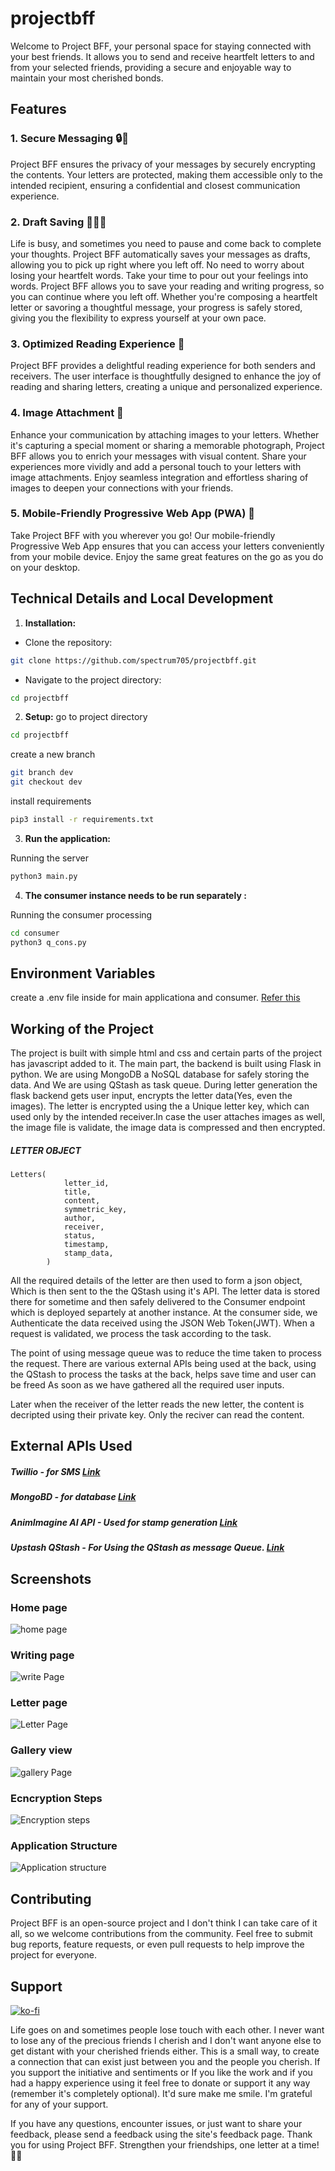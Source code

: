 # projectbff

Welcome to Project BFF, your personal space for staying connected with your best friends. It allows you to send and receive heartfelt letters to and from your selected friends, providing a secure and enjoyable way to maintain your most cherished bonds.


## Features

### 1. Secure Messaging 🔒🔑

Project BFF ensures the privacy of your messages by securely encrypting the contents. Your letters are protected, making them accessible only to the intended recipient, ensuring a confidential and closest communication experience. 

### 2. Draft Saving  🧙🏽‍♂️

Life is busy, and sometimes you need to pause and come back to complete your thoughts. Project BFF automatically saves your messages as drafts, allowing you to pick up right where you left off. No need to worry about losing your heartfelt words. Take your time to pour out your feelings into words. Project BFF allows you to save your reading and writing progress, so you can continue where you left off. Whether you're composing a heartfelt letter or savoring a thoughtful message, your progress is safely stored, giving you the flexibility to express yourself at your own pace.

### 3. Optimized Reading Experience 📃

Project BFF provides a delightful reading experience for both senders and receivers. The user interface is thoughtfully designed to enhance the joy of reading and sharing letters, creating a unique and personalized experience.

### 4. Image Attachment 📸

Enhance your communication by attaching images to your letters. Whether it's capturing a special moment or sharing a memorable photograph, Project BFF allows you to enrich your messages with visual content. Share your experiences more vividly and add a personal touch to your letters with image attachments. Enjoy seamless integration and effortless sharing of images to deepen your connections with your friends.

### 5. Mobile-Friendly Progressive Web App (PWA) 📱

Take Project BFF with you wherever you go! Our mobile-friendly Progressive Web App ensures that you can access your letters conveniently from your mobile device. Enjoy the same great features on the go as you do on your desktop.



## Technical Details  and Local Development
1. **Installation:**

- Clone the repository: 
```bash 
git clone https://github.com/spectrum705/projectbff.git
```
- Navigate to the project directory: 
```bash
cd projectbff
```  
2. **Setup:**
go to project directory
```bash
cd projectbff
```

create a new branch 
```bash 
git branch dev
git checkout dev
```

install requirements
```bash
pip3 install -r requirements.txt 
```


3. **Run the application:**

Running the server
```bash
python3 main.py
```



4. **The consumer instance needs to be run separately :**

Running the consumer processing
```bash
cd consumer
python3 q_cons.py
```
## Environment Variables

create a .env file inside for main applicationa and consumer. 
 [Refer this](/env_list.md)


## Working of the Project
The project is built with simple html and css and certain parts of the project has javascript added to it. The main part, the backend is  built using Flask in python. We are using MongoDB a NoSQL database for safely storing the data. And We are using QStash as task queue. During letter generation the flask backend gets user input, encrypts the letter data(Yes, even the images). The letter is encrypted using the a Unique letter key, which can used only by the intended receiver.In case the user attaches images as well, the image file is validate, the image data is compressed and then encrypted.


##### LETTER OBJECT
```
Letters(            
            letter_id,
            title,
            content,
            symmetric_key,
            author,
            receiver,
            status,
            timestamp, 
            stamp_data,
        )
```

All the required details of the letter are then used to form a json object, Which is then sent to the the QStash using it's API. 
The letter data is stored there for sometime and then safely delivered to the Consumer endpoint which is deployed separtely at another instance. At the consumer side, we Authenticate the data received using the JSON Web Token(JWT). When a request is validated, we process the task according to the task.

The point of using message queue was to reduce the time taken to process the request. There are various external APIs being used at the back, using the QStash to process the tasks at the back, helps save time and user can be freed As soon as we have gathered all the required user inputs.

Later when the receiver of the letter reads the new letter, the content is decripted using their private key. Only the reciver can read the content. 



## External APIs Used
##### Twillio - for SMS [Link](https://www.twilio.com/en-us)
##### MongoBD - for database [Link](https://www.mongodb.com/atlas/database)
##### AnimImagine AI API - Used for stamp generation [Link](https://rapidapi.com/serhaterfidan/api/animimagine-ai)
##### Upstash QStash  -  For Using the QStash as message Queue. [Link](https://upstash.com/)


## Screenshots
### Home page
![home page](/home.png)
### Writing page
![write Page](/write.png)
### Letter page
![Letter Page](/letter.png)
### Gallery view
![gallery Page](/gallery.png)
### Ecncryption Steps
![Encryption steps](/enc.png)
### Application Structure
![Application structure](/structure.png)




## Contributing

Project BFF is an open-source project and I don't think I can take care of it all, so we welcome contributions from the community. Feel free to submit bug reports, feature requests, or even pull requests to help improve the project for everyone.

## Support

[![ko-fi](https://ko-fi.com/img/githubbutton_sm.svg)](https://ko-fi.com/O4O7VIIG5)


Life goes on and sometimes people lose touch with each other. I never want to lose any of the precious friends I cherish and I don't want anyone else to get distant with your cherished friends either. This is a small way, to create a connection that can exist just between you and the people you cherish. If you support the initiative and sentiments or If you like the work and if you had a happy experience using it feel free to donate or support it any way (remember it's completely optional). It'd sure make me smile. I'm grateful for any of your support.

If you have any questions, encounter issues, or just want to share your feedback, please send a feedback using the site's feedback page.
Thank you for using Project BFF. Strengthen your friendships, one letter at a time! 💌🌟




